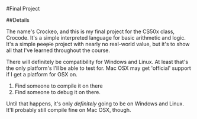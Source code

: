 #Final Project

##Details

The name's Crockeo, and this is my final project for the CS50x class, Crocode. It's a simple interpreted language for
basic arithmetic and logic. It's a simple ~~people~~ project with nearly no real-world value, but it's to show all that
I've learned throughout the course.

There will definitely be compatibility for Windows and Linux. At least that's the only platform's I'll be able to test
for. Mac OSX may get 'official' support if I get a platform for OSX on.

1. Find someone to compile it on there
2. Find someone to debug it on there.

Until that happens, it's only _definitely_ going to be on Windows and Linux. It'll probably still compile fine on Mac
OSX, though.

